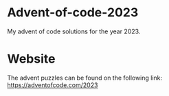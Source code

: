 # Advent-of-code-2023
My advent of code solutions for the year 2023.

# Website
The advent puzzles can be found on the following link: https://adventofcode.com/2023
